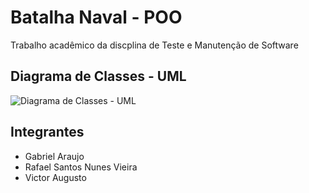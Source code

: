 # Batalha Naval - POO

Trabalho acadêmico da discplina de Teste e Manutenção de Software

## Diagrama de Classes - UML
![Diagrama de Classes - UML](UML/Diagrama1_v2.png)


## Integrantes

* Gabriel Araujo
* Rafael Santos Nunes Vieira
* Victor Augusto

